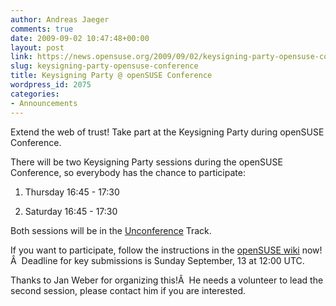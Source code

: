 ```yaml
---
author: Andreas Jaeger
comments: true
date: 2009-09-02 10:47:48+00:00
layout: post
link: https://news.opensuse.org/2009/09/02/keysigning-party-opensuse-conference/
slug: keysigning-party-opensuse-conference
title: Keysigning Party @ openSUSE Conference
wordpress_id: 2075
categories:
- Announcements
---
```


Extend the web of trust! Take part at the Keysigning Party during openSUSE Conference.

There will be two Keysigning Party sessions during the openSUSE Conference, so everybody has the chance to participate:



	
  1. Thursday 16:45 - 17:30

	
  2. Saturday 16:45 - 17:30


Both sessions will be in the [Unconference](http://en.opensuse.org/OpenSUSE_Conf_2009_Unconference) Track.

If you want to participate, follow the instructions in the [openSUSE wiki](http://en.opensuse.org/OpenSUSE_Conf_2009_KSP) now!Â  Deadline for key submissions is Sunday September, 13 at 12:00 UTC.

Thanks to Jan Weber for organizing this!Â  He needs a volunteer to lead the second session, please contact him if you are interested.
